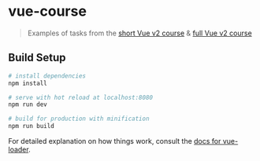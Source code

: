 # vue-course

> Examples of tasks from the [short Vue v2 course](https://www.youtube.com/playlist?list=PLyeqauxei6jd4mL4E9860HnO5GYayooR-) & [full Vue v2 course](https://js.dmitrylavrik.ru/vue)

## Build Setup

``` bash
# install dependencies
npm install

# serve with hot reload at localhost:8080
npm run dev

# build for production with minification
npm run build
```

For detailed explanation on how things work, consult the [docs for vue-loader](http://vuejs.github.io/vue-loader).
